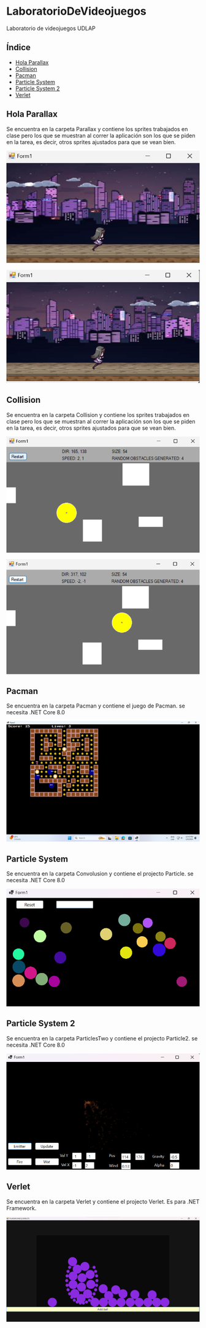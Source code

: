 # LaboratorioDeVideojuegos

Laboratorio de videojuegos UDLAP

## Índice

- [Hola Parallax](#hola-parallax)
- [Collision](#collision)
- [Pacman](#pacman)
- [Particle System](#particle-system)
- [Particle System 2](#particle-system-2)
- [Verlet](#verlet)

## Hola Parallax

Se encuentra en la carpeta Parallax y contiene los sprites trabajados en clase pero los que se muestran al correr la aplicación son los que se piden en la tarea, es decir, otros sprites ajustados para que se vean bien.

![Parallax 1](ProjectsInfo/parallax-1.png)

![Parallax 2](ProjectsInfo/parallax-2.png)

## Collision

Se encuentra en la carpeta Collision y contiene los sprites trabajados en clase pero los que se muestran al correr la aplicación son los que se piden en la tarea, es decir, otros sprites ajustados para que se vean bien.

![Collision 1](ProjectsInfo/collision-1.png)

![Collision 2](ProjectsInfo/collision-2.png)

## Pacman

Se encuentra en la carpeta Pacman y contiene el juego de Pacman. se necesita .NET Core 8.0

![Pacman 1](ProjectsInfo/pacman.png)

## Particle System

Se encuentra en la carpeta Convolusion y contiene el projecto Particle. se necesita .NET Core 8.0

![Particle 1](ProjectsInfo/particle.png)

## Particle System 2

Se encuentra en la carpeta ParticlesTwo y contiene el projecto Particle2. se necesita .NET Core 8.0

![Particle 2](ProjectsInfo/particle-2.png)

## Verlet

Se encuentra en la carpeta Verlet y contiene el projecto Verlet. Es para .NET Framework.

![Verlet 1](ProjectsInfo/verlet.png)
